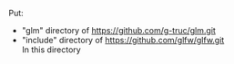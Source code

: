 Put:  
  - "glm" directory of https://github.com/g-truc/glm.git  
  - "include" directory of https://github.com/glfw/glfw.git  
In this directory
